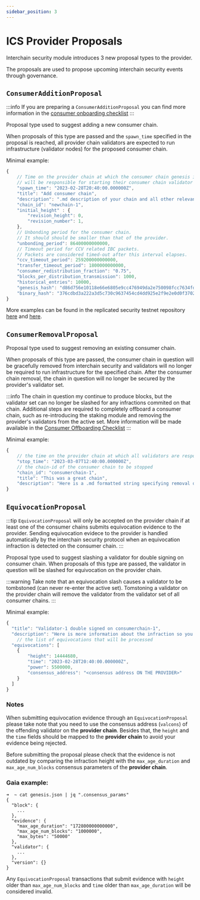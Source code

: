 ```yaml
---
sidebar_position: 3
---
```



# ICS Provider Proposals

Interchain security module introduces 3 new proposal types to the provider.

The proposals are used to propose upcoming interchain security events through governance.

## `ConsumerAdditionProposal`
:::info
If you are preparing a `ConsumerAdditionProposal` you can find more information in the [consumer onboarding checklist](../consumer-development/onboarding.md)
:::

Proposal type used to suggest adding a new consumer chain.

When proposals of this type are passed and the `spawn_time` specified in the proposal is reached, all provider chain validators are expected to run infrastructure (validator nodes) for the proposed consumer chain.

Minimal example:
```js
{
    // Time on the provider chain at which the consumer chain genesis is finalized and all validators
    // will be responsible for starting their consumer chain validator node.
    "spawn_time": "2023-02-28T20:40:00.000000Z",
    "title": "Add consumer chain",
    "description": ".md description of your chain and all other relevant information",
    "chain_id": "newchain-1",
    "initial_height" : {
        "revision_height": 0,
        "revision_number": 1,
    },
    // Unbonding period for the consumer chain.
    // It should should be smaller than that of the provider.
    "unbonding_period": 86400000000000,
    // Timeout period for CCV related IBC packets.
    // Packets are considered timed-out after this interval elapses.
    "ccv_timeout_period": 259200000000000,
    "transfer_timeout_period": 1800000000000,
    "consumer_redistribution_fraction": "0.75",
    "blocks_per_distribution_transmission": 1000,
    "historical_entries": 10000,
    "genesis_hash": "d86d756e10118e66e6805e9cc476949da2e750098fcc7634fd0cc77f57a0b2b0",
    "binary_hash": "376cdbd3a222a3d5c730c9637454cd4dd925e2f9e2e0d0f3702fc922928583f1"
}
```
More examples can be found in the replicated security testnet repository [here](https://github.com/hyphacoop/testnets/blob/master/replicated-security/baryon-1/proposal-baryon-1.json) and [here](https://github.com/hyphacoop/testnets/blob/master/replicated-security/noble-1/proposal-noble-1.json).

## `ConsumerRemovalProposal`
Proposal type used to suggest removing an existing consumer chain.

When proposals of this type are passed, the consumer chain in question will be gracefully removed from interchain security and validators will no longer be required to run infrastructure for the specified chain.
After the consumer chain removal, the chain in question will no longer be secured by the provider's validator set.

:::info
The chain in question my continue to produce blocks, but the validator set can no longer be slashed for any infractions commited on that chain.
Additional steps are required to completely offboard a consumer chain, such as re-introducing the staking module and removing the provider's validators from the active set.
More information will be made available in the [Consumer Offboarding Checklist](../consumer-development/offboarding.md)
:::

Minimal example:
```js
{
    // the time on the provider chain at which all validators are responsible to stop their consumer chain validator node
    "stop_time": "2023-03-07T12:40:00.000000Z",
    // the chain-id of the consumer chain to be stopped
    "chain_id": "consumerchain-1",
    "title": "This was a great chain",
    "description": "Here is a .md formatted string specifying removal details"
}
```

## `EquivocationProposal`
:::tip
`EquivocationProposal` will only be accepted on the provider chain if at least one of the consumer chains submits equivocation evidence to the provider.
Sending equivocation evidece to the provider is handled automatically by the interchain security protocol when an equivocation infraction is detected on the consumer chain.
:::

Proposal type used to suggest slashing a validator for double signing on consumer chain.
When proposals of this type are passed, the validator in question will be slashed for equivocation on the provider chain.

:::warning
Take note that an equivocation slash causes a validator to be tombstoned (can never re-enter the active set).
Tomstoning a validator on the provider chain will remove the validator from the validator set of all consumer chains.
:::

Minimal example:
```js
{
  "title": "Validator-1 double signed on consumerchain-1",
  "description": "Here is more information about the infraction so you can verify it yourself",
	// the list of equivocations that will be processed
  "equivocations": [
    {
        "height": 14444680,
        "time": "2023-02-28T20:40:00.000000Z",
        "power": 5500000,
        "consensus_address": "<consensus address ON THE PROVIDER>"
    }
  ]
}
```

### Notes
When submitting equivocation evidence through an `EquivocationProposal` please take note that you need to use the consensus address (`valcons`) of the offending validator on the **provider chain**.
Besides that, the `height` and the `time` fields should be mapped to the **provider chain** to avoid your evidence being rejected.

Before submitting the proposal please check that the evidence is not outdated by comparing the infraction height with the `max_age_duration` and `max_age_num_blocks` consensus parameters of the **provider chain**.

### Gaia example:
```
➜  ~ cat genesis.json | jq ".consensus_params"
{
  "block": {
    ...
  },
  "evidence": {
    "max_age_duration": "172800000000000",
    "max_age_num_blocks": "1000000",
    "max_bytes": "50000"
  },
  "validator": {
    ...
  },
  "version": {}
}
```

Any `EquivocationProposal` transactions that submit evidence with `height` older than `max_age_num_blocks` and `time` older than `max_age_duration` will be considered invalid.
